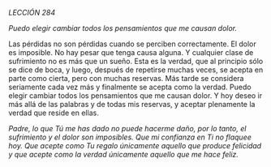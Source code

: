 *LECCIÓN 284*

*Puedo elegir cambiar todos los pensamientos que me causan dolor.*

Las pérdidas no son pérdidas cuando se perciben correctamente. El dolor es imposible. No hay pesar que tenga causa alguna. Y cualquier clase de sufrimiento no es más que un sueño. Esta es la verdad, que al principio sólo se dice de boca, y luego, después de repetirse muchas veces, se acepta en parte como cierta, pero con muchas reservas. Más tarde se considera seriamente cada vez más y finalmente se acepta como la verdad. Puedo elegir cambiar todos los pensamientos que me causan dolor. Y hoy deseo ir más allá de las palabras y de todas mis reservas, y aceptar plenamente la verdad que reside en ellas.

_Padre, lo que Tú me has dado no puede hacerme daño, por lo tanto, el sufrimiento y el dolor son imposibles. Que mi confianza en Ti no flaquee hoy. Que acepte como Tu regalo únicamente aquello que produce felicidad y que acepte como la verdad únicamente aquello que me hace feliz._